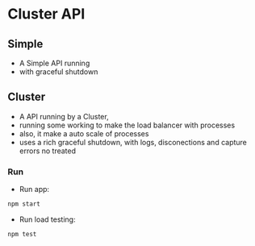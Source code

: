 # Cluster API

## Simple

- A Simple API running
- with graceful shutdown

## Cluster

- A API running by a Cluster,
- running some working to make the load balancer with processes
- also, it make a auto scale of processes
- uses a rich graceful shutdown, with logs, disconections and capture errors no treated

### Run

- Run app:
  
```sh
npm start
```

- Run load testing:
  
```sh
npm test
```
